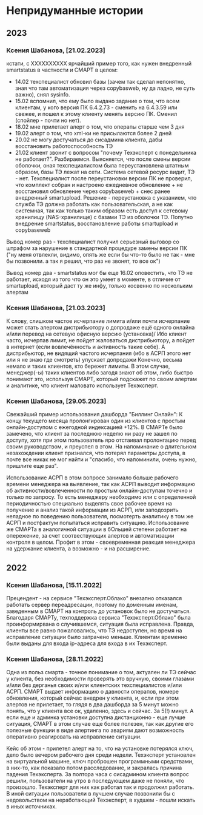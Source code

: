 # Непридуманные истории

## 2023

### Ксения Шабанова, [21.02.2023]

кстати, с XXXXXXXXXX ярчайший пример того, как нужен внедренный smartstatus в частности и СМАРТ в целом:
- 14.02 техспециалист обновил базы (зачем так сделал непонятно, зная что там автоматизация через copybasweb, ну да ладно, не суть важно), снял sysinfo. 
- 15.02 вспомнил, что ему было выдано задание о том, что всем клиентам, у кого версия ПК 6.4.2.73 - сменить на 6.4.3.59 или свежее, и пошел к этому клиенту менять версию ПК. Сменил (спойлер - почти но нет). 
- 18.02 мне прилетает алерт о том, что операпы старше чем 3 дня 
- 19.02 алерт о том, что xml-ки не присылаются более 2 дней 
- 20.02 не могу достучаться до сисадмина клиента, дабы восстановить работоспособность ТЭ
- 21.02 клиент звонит с вопросом "почему Техэксперт с понедельника не работает?". 
Разбираемся. Выясняется, что после смены версии оболочки, оная техспециалистом была переустановлена штатным образом, базы ТЭ лежат на сети. Система сетевой ресурс видит, ТЭ - нет. Техспециалист после переустановки версии ПК не проверил, что комплект собран и настроено ежедневное обновление + не восстановил обновление через copybaseweb + снес ранее внедренный smartupload. Решение - переустановка с указанием, что служба ТЭ должна работать как пользовательская, а не как системная, так как только таким образом есть доступ к сетевому хранилищу (NAS-хранилище) с базами ТЭ из оболочки ТЭ. Попутно внедрение smartstatus, восстановление работы smartupload и copybaseweb

Вывод номер раз - техспециалист получил серьезный выговор со штрафом за нарушение в стандартной процедуре замены версии ПК ("ну меня отвлекли, видимо, опять же если бы что-то было не так - мне бы позвонили. а так я решил, что раз не звонят, то все ок")

Вывод номер два - smartstatus мог бы еще 16.02 оповестить, что ТЭ не работает, исходя из того что он это умеет в моменте, в отличие от smartupload, который даст ту же инфу, только косвенно по нескольким алертам

### Ксения Шабанова, [21.03.2023] 

К слову, слишком частое исчерпание лимита и/или почти исчерпание может 
стать алертом дистрибьютору о допродаже ещё одного онлайна и/или перевод на 
сетевую офисную версию (установка)/
Ибо клиент часто, исчерпав лимит, не пойдет жаловаться дистрибьютору, 
а пойдет в интернет (если вовлечённость и активность такие себе).
А дистрибьютор, не видящий частого исчерпания 
(ибо в АСРП этого нет или я не знаю где смотреть) упускает допродажи
Конечно, весьма немало и таких клиентов, кто бережет лимиты. В этом случае, менеджер(-ы) таких клиентов либо загодя знают об этом, либо быстро понимают это, используя СМАРТ, который подскажет по своим алертам и аналитике, что клиент маловато использует Техэксперт.

### Ксения Шабанова, [29.05.2023]

Свежайший пример использования дашборда "Биллинг Онлайн":
К концу текущего месяца пролонгирован один из клиентов с простым онлайн-доступом с ежегодной индексацией +12%. 
В СМАРТе было замечено, что клиент за последнюю неделю ни разу не зашел по доступу, хотя при этом пользователь яро отстаивал пролонгацию перед своим руководством, и преуспел в этом. 
На напоминание о длительном незахождении клиент признался, что потерял параметры доступа, в почте все никак не мог найти и "спасибо, что напоминили, очень нужно, пришлите еще раз".

Использование АСРП в этом вопросе занимало больше рабочего времени менеджера на выявление, так как АСРП выводит информацию об активности/вовлеченности по простым онлайн-доступам точечно и только по запросу.
То есть менеджеру необходимо или с определенной периодичностью специально выделять свое рабочее время на получение и анализ такой информации из АСРП, или заподозрить неладное по поведению пользователя, посмотерть аналитику в том же АСРП и постфактум попытаться исправить ситуацию.
Использование же СМАРТа в аналогичной ситуации в бОльшей степени работает на опережение, за счет соотвествующих алертов и автоматизации контроля в целом.
Профит в этом - своевременная реакция менеджера на удержание клиента, а возможно - и на расширение.

## 2022

### Ксения Шабанова, [15.11.2022]

Прецендент - на сервисе "Техэксперт.Облако" внезапно отказался работать сервер переадресации,
поэтому по доменным именам, заведенным в СМАРТ на контроль до установок было не достучаться.
Благодаря СМАРТу, техподдержка сервиса "Техэксперт.Облако" была проинформирвана о случившемся, ситуация была исправлена.
Правда, клиенты все равно пожаловались, что ТЭ недоступен, но время на исправление ситуации было затрачено меньше.
Клиентам временно были выданы для входа ip-адреса для входа в их Техэксперт.

### Ксения Шабанова, [28.11.2022]

Одна из польз смарта - точное понимание о том, актуален ли ТЭ сейчас у клиента,
без необходимости проверять это вручную, своими глазами и/или без дерганья своих 
и/или клиентских техспециалистов и/или АСРП. СМАРТ выдает информацию о давности операпов,
номере обновления, который сейчас внедрен у клиента, и, если при этом алертов не 
прилетает, то глядя в два дашборда за 5 минут можно понять, что у клиента все ок,
удаленно, здесь и сейчас. За 5(!) минут.
А если еще и админка установки доступна дистанционно - еще лучше ситуация, СМАРТ в этом случае 
еще более полезен, так как другие его полезные функции в виде алертинга по авариям дают 
возможность оперативно реагировать на исправление ситуации. 

Кейс об этом - прилетел алерт на то, что на установке потерялся ключ, дело было вечером рабочего дня среди недели.
Техэксперт установлен на виртуальной машине, ключ проброшен программными средствами, в них-то, как показало потом расследование,
и закралась причина падения Техэксперта. За полтора часа с сисадмином клиента вопрос решили, пользователи на утро в последующем даже не 
поняли, что произошло. Техэксперт для них как работал так и продолжил работать. 
В иной ситуации пользователи в лучшем случае позвонили бы с недовольством на неработающий Техэксперт, в худшем - пошли искать в иных источниках.


